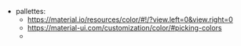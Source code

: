 - pallettes:
	- https://material.io/resources/color/#!/?view.left=0&view.right=0
	- https://material-ui.com/customization/color/#picking-colors
	-